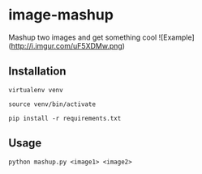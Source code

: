 # image-mashup
Mashup two images and get something cool
![Example] (http://i.imgur.com/uF5XDMw.png)
## Installation
`virtualenv venv`

`source venv/bin/activate`

`pip install -r requirements.txt`

## Usage
`python mashup.py <image1> <image2>`
